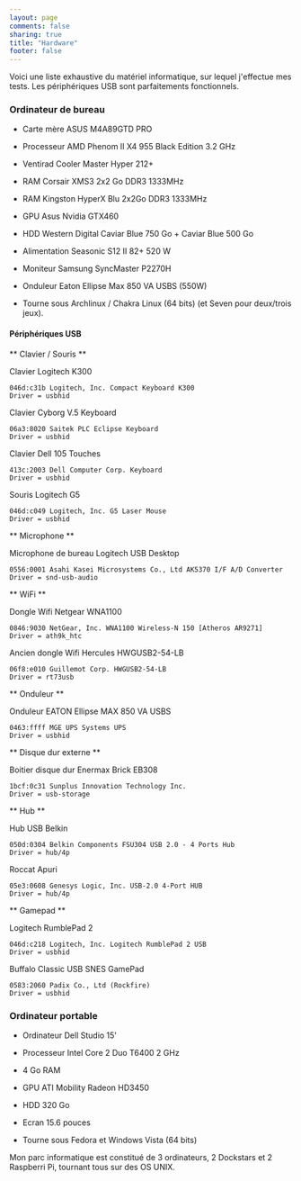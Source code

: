 ```yaml
---
layout: page
comments: false
sharing: true
title: "Hardware"
footer: false
---
```


Voici une liste exhaustive du matériel informatique, sur lequel j'effectue mes tests. Les périphériques USB sont parfaitements fonctionnels.

### Ordinateur de bureau ###

  * Carte mère ASUS M4A89GTD PRO

  * Processeur AMD Phenom II X4 955 Black Edition 3.2 GHz

  * Ventirad Cooler Master Hyper 212+

  * RAM Corsair XMS3 2x2 Go DDR3 1333MHz

  * RAM Kingston HyperX Blu 2x2Go DDR3 1333MHz

  * GPU Asus Nvidia GTX460

  * HDD Western Digital Caviar Blue 750 Go + Caviar Blue 500 Go

  * Alimentation Seasonic S12 II 82+ 520 W

  * Moniteur Samsung SyncMaster P2270H

  * Onduleur Eaton Ellipse Max 850 VA USBS (550W)

  * Tourne sous Archlinux / Chakra Linux (64 bits) (et Seven pour deux/trois jeux).

#### Périphériques USB ####

** Clavier / Souris **

  Clavier Logitech K300

	046d:c31b Logitech, Inc. Compact Keyboard K300
	Driver = usbhid

  Clavier Cyborg V.5 Keyboard

	06a3:8020 Saitek PLC Eclipse Keyboard
	Driver = usbhid

  Clavier Dell 105 Touches

	413c:2003 Dell Computer Corp. Keyboard
	Driver = usbhid

  Souris Logitech G5

	046d:c049 Logitech, Inc. G5 Laser Mouse
	Driver = usbhid

** Microphone **

  Microphone de bureau Logitech USB Desktop

	0556:0001 Asahi Kasei Microsystems Co., Ltd AK5370 I/F A/D Converter
	Driver = snd-usb-audio

** WiFi **

  Dongle Wifi Netgear WNA1100

	0846:9030 NetGear, Inc. WNA1100 Wireless-N 150 [Atheros AR9271]
	Driver = ath9k_htc

  Ancien dongle Wifi Hercules HWGUSB2-54-LB

	06f8:e010 Guillemot Corp. HWGUSB2-54-LB
	Driver = rt73usb

** Onduleur **

  Onduleur EATON Ellipse MAX 850 VA USBS

	0463:ffff MGE UPS Systems UPS
	Driver = usbhid

** Disque dur externe **

  Boitier disque dur Enermax Brick EB308

	1bcf:0c31 Sunplus Innovation Technology Inc.
	Driver = usb-storage

** Hub **

  Hub USB Belkin

	050d:0304 Belkin Components FSU304 USB 2.0 - 4 Ports Hub
	Driver = hub/4p

  Roccat Apuri
 
	05e3:0608 Genesys Logic, Inc. USB-2.0 4-Port HUB
	Driver = hub/4p

** Gamepad **

  Logitech RumblePad 2

	046d:c218 Logitech, Inc. Logitech RumblePad 2 USB
	Driver = usbhid

  Buffalo Classic USB SNES GamePad

	0583:2060 Padix Co., Ltd (Rockfire) 
	Driver = usbhid

### Ordinateur portable ###

* Ordinateur Dell Studio 15'

* Processeur Intel Core 2 Duo T6400 2 GHz

* 4 Go RAM

* GPU ATI Mobility Radeon HD3450

* HDD 320 Go

* Ecran 15.6 pouces

* Tourne sous Fedora et Windows Vista (64 bits)

Mon parc informatique est constitué de 3 ordinateurs, 2 Dockstars et 2 Raspberri Pi, tournant tous sur des OS UNIX.
